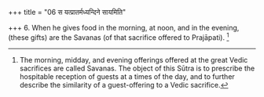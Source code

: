 +++
title = "06 स यत्प्रातर्मध्यन्दिने सायमिति"

+++
6. When he gives food in the morning, at noon, and in the evening, (these gifts) are the Savanas (of that sacrifice offered to Prajāpati). [^4] 


[^4]:  The morning, midday, and evening offerings offered at the great Vedic sacrifices are called Savanas. The object of this Sūtra is to prescribe the hospitable reception of guests at a times of the day, and to further describe the similarity of a guest-offering to a Vedic sacrifice.
